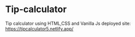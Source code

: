 # Tip-calculator
Tip calculator using HTML,CSS and Vanilla Js
deployed site: https://tipcalculator5.netlify.app/
